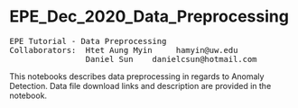 # EPE_Dec_2020_Data_Preprocessing

<pre>
EPE Tutorial - Data Preprocessing
Collaborators:  Htet Aung Myin     hamyin@uw.edu
                Daniel Sun    danielcsun@hotmail.com
</pre>
This notebooks describes data preprocessing in regards to Anomaly Detection. Data file download links and description are provided in the notebook.
